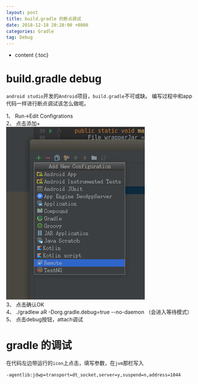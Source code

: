 ```yaml
---
layout: post
title: build.gradle 的断点调试
date: 2018-12-18 20:28:00 +0800
categories: Gradle
tag: Debug
---
```

* content
{:toc}


build.gradle debug                     
=========================================

`android studio`开发的`Android`项目，`build.gradle`不可或缺。
编写过程中和app代码一样进行断点调试该怎么做呢。

1、 Run->Edit Configrations  
2、 点击添加+  
![点击添加示意图](https://raw.githubusercontent.com/hqglichao/hqglichao.github.io/master/styles/images/gradle-debug-add.png)  
3、 点击确认OK  
4、 ./gradlew aR -Dorg.gradle.debug=true  --no-daemon （会进入等待模式）  
5、 点击debug按钮，attach调试  

gradle 的调试
=========================================

在代码左边带运行的`icon`上点击，填写参数，在`jvm`那栏写入  
```bash
-agentlib:jdwp=transport=dt_socket,server=y,suspend=n,address=1044
```